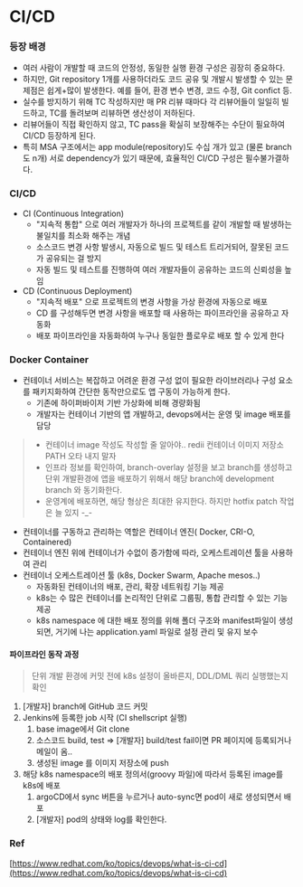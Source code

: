 # CI/CD

### 등장 배경

* 여러 사람이 개발할 때 코드의 안정성, 동일한 실행 환경 구성은 굉장히 중요하다.
* 하지만, Git repository 1개를 사용하더라도 코드 공유 및 개발시 발생할 수 있는 문제점은 쉽게+많이 발생한다. 예를 들어, 환경 변수 변경, 코드 수정, Git confict 등. &#x20;
* 실수를 방지하기 위해 TC 작성하지만 매 PR 리뷰 때마다 각 리뷰어들이 일일히 빌드하고, TC를 돌려보며 리뷰하면 생산성이 저하된다.
* 리뷰어들이 직접 확인하지 않고, TC pass을 확실히 보장해주는 수단이 필요하여 CI/CD 등장하게 된다.
* 특히 MSA 구조에서는 app module(repository)도 수십 개가 있고 (물론 branch도 n개) 서로 dependency가 있기 때문에, 효율적인 CI/CD 구성은 필수불가결하다.

### CI/CD

* CI (Continuous Integration)
  * "지속적 통합" 으로 여러 개발자가 하나의 프로젝트를 같이 개발할 때 발생하는 불일치를 최소화 해주는 개념
  * 소스코드 변경 사항 발생시, 자동으로 빌드 및 테스트 트리거되어, 잘못된 코드가 공유되는 걸 방지
  * 자동 빌드 및 테스트를 진행하여 여러 개발자들이 공유하는 코드의 신뢰성을 높임
* CD (Continuous Deployment)
  * "지속적 배포" 으로 프로젝트의 변경 사항을 가상 환경에 자동으로 배포
  * CD 를 구성해두면 변경 사항을 배포할 때 사용하는 파이프라인을 공유하고 자동화
  * 배포 파이프라인을 자동화하여 누구나 동일한 플로우로 배포 할 수 있게 한다

### Docker Container

* 컨테이너 서비스는 복잡하고 어려운 환경 구성 없이 필요한 라이브러리나 구성 요소를 패키지화하여 간단한 동작만으로도 앱 구동이 가능하게 한다.&#x20;
  * 기존에 하이퍼바이저 기반 가상화에 비해 경량화됨
  * 개발자는 컨테이너 기반의 앱 개발하고, devops에서는 운영 및 image 배포를 담당

> * 컨테이너 image 작성도 작성할 줄 알아야.. redii 컨테이너 이미지 저장소 PATH 오타 내지 말자
> * 인프라 정보를 확인하여, branch-overlay 설정을 보고 branch를 생성하고 단위 개발환경에 앱을 배포하기 위해서 해당 branch에 development branch 와 동기화한다.
> * 운영계에 배포하면, 해당 형상은 최대한 유지한다. 하지만 hotfix patch 작업은 늘 있지 -\_-

* 컨테이너를 구동하고 관리하는 역할은 컨테이너 엔진( Docker, CRI-O, Containered)
* 컨테이너 엔진 위에 컨테이너가 수없이 증가함에 따라, 오케스트레이션 툴을 사용하여 관리
* 컨테이너 오케스트레이션 툴 (k8s, Docker Swarm, Apache mesos..)
  * 자동화된 컨테이너의 배포, 관리, 확장 네트워킹 기능 제공
  * k8s는 수 많은 컨테이너를 논리적인 단위로 그룹핑, 통합 관리할 수 있는 기능 제공
  * k8s namespace 에 대한 배포 정의를 위해 폴더 구조와 manifest파일이 생성되면, 거기에 나는 application.yaml 파일로 설정 관리 및 유지 보수

#### 파이프라인 동작 과정

> 단위 개발 환경에 커밋 전에 k8s 설정이 올바른지, DDL/DML 쿼리 실행했는지 확인

1. \[개발자] branch에 GitHub 코드 커밋
2. Jenkins에 등록한 job 시작 (CI shellscript 실행)
   1. base image에서 Git clone
   2. 소스코드 build, test => \[개발자] build/test fail이면 PR 페이지에 등록되거나 메일이 옴..&#x20;
   3. 생성된 image 를 이미지 저장소에 push
3. 해당 k8s namespace의 배포 정의서(groovy 파일)에 따라서 등록된 image를 k8s에 배포
   1. argoCD에서 sync 버튼을 누르거나 auto-sync면 pod이 새로 생성되면서 배포
   2. \[개발자] pod의 상태와 log를 확인한다.&#x20;



### Ref

[https://www.redhat.com/ko/topics/devops/what-is-ci-cd](https://www.redhat.com/ko/topics/devops/what-is-ci-cd)
